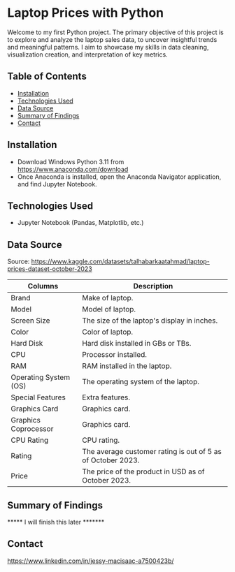 # Laptop Prices with Python
Welcome to my first Python project. The primary objective of this project is to explore and analyze the laptop sales data, to uncover insightful trends and meaningful patterns.
I aim to showcase my skills in data cleaning, visualization creation, and interpretation of key metrics.

## Table of Contents
- [Installation](#Installation)
- [Technologies Used](#Technologies-Used)
- [Data Source](#Data-Source)
- [Summary of Findings](#Summary-of-Findings)
- [Contact](#Contact)

## Installation
- Download Windows Python 3.11 from https://www.anaconda.com/download
- Once Anaconda is installed, open the Anaconda Navigator application, and find Jupyter Notebook.

## Technologies Used
- Jupyter Notebook (Pandas, Matplotlib, etc.)

## Data Source
Source: https://www.kaggle.com/datasets/talhabarkaatahmad/laptop-prices-dataset-october-2023

| Columns | Description |
| --- | --- |
| Brand | Make of laptop. |
| Model | Model of laptop. |
| Screen Size | The size of the laptop's display in inches. |
| Color | Color of laptop. |
| Hard Disk | Hard disk installed in GBs or TBs. |
| CPU | Processor installed. |
| RAM | RAM installed in the laptop. |
| Operating System (OS) | The operating system of the laptop. |
| Special Features | Extra features. |
| Graphics Card | Graphics card. |
| Graphics Coprocessor | Graphics card. |
| CPU Rating | CPU rating. |
| Rating | The average customer rating is out of 5 as of October 2023. |
| Price | The price of the product in USD as of October 2023. |

## Summary of Findings
***** I will finish this later ******* 

## Contact
https://www.linkedin.com/in/jessy-macisaac-a7500423b/
